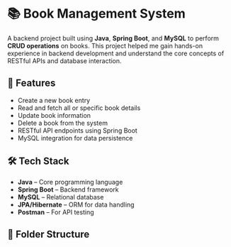 # 📚 Book Management System

A backend project built using **Java**, **Spring Boot**, and **MySQL** to perform **CRUD operations** on books. This project helped me gain hands-on experience in backend development and understand the core concepts of RESTful APIs and database interaction.

## 🚀 Features

- Create a new book entry
- Read and fetch all or specific book details
- Update book information
- Delete a book from the system
- RESTful API endpoints using Spring Boot
- MySQL integration for data persistence

## 🛠️ Tech Stack

- **Java** – Core programming language
- **Spring Boot** – Backend framework
- **MySQL** – Relational database
- **JPA/Hibernate** – ORM for data handling
- **Postman** – For API testing

## 📁 Folder Structure

